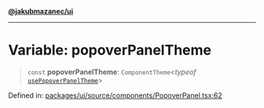 [**@jakubmazanec/ui**](../README.md)

---

# Variable: popoverPanelTheme

> `const` **popoverPanelTheme**: `ComponentTheme`\<_typeof_
> [`usePopoverPanelTheme`](../functions/usePopoverPanelTheme.md)\>

Defined in:
[packages/ui/source/components/PopoverPanel.tsx:62](https://github.com/jakubmazanec/tools/blob/90a5050fae768000bb00b2044438762c3c8c0f98/packages/ui/source/components/PopoverPanel.tsx#L62)
